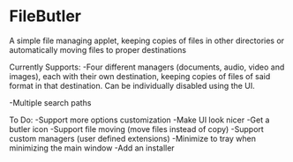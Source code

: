 # FileButler
A simple file managing applet, keeping copies of files in other directories or automatically moving files to proper destinations

Currently Supports:
-Four different managers (documents, audio, video and images), each with their own destination, keeping copies of files of said format in that destination. Can be individually disabled using the UI.

-Multiple search paths

To Do:
-Support more options customization
-Make UI look nicer
-Get a butler icon
-Support file moving (move files instead of copy)
-Support custom managers (user defined extensions)
-Minimize to tray when minimizing the main window
-Add an installer
